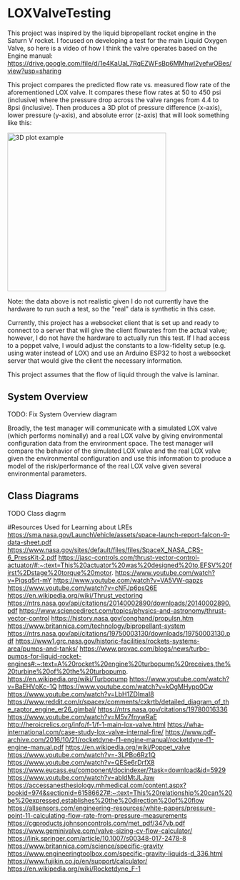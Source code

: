 # LOXValveTesting

This project was inspired by the liquid bipropellant rocket engine in the Saturn V rocket. I focused on developing a test for the main Liquid Oxygen Valve, so here is a video of how I think the valve operates based on the Engine manual:
https://drive.google.com/file/d/1e4KaUaL7RqEZWFsBp6MMhwI2yefwOBes/view?usp=sharing

This project compares the predicted flow rate vs. measured flow rate of the aforementioned LOX valve. It compares these flow rates at 50 to 450 psi (inclusive) where the pressure drop across the valve ranges from 4.4 to 8psi (inclusive). Then produces a 3D plot of pressure difference (x-axis), lower pressure (y-axis), and absolute error (z-axis) that will look something like this:

<img width="355" alt="3D plot example" src="https://user-images.githubusercontent.com/35115515/171088854-00e071b4-8776-48e0-b868-270b5b7756d1.png">

Note: the data above is not realistic given I do not currently have the hardware to run such a test, so the "real" data is synthetic in this case.

Currently, this project has a websocket client that is set up and ready to connect to a server that will give the client flowrates from the actual valve; however, I do not have the hardware to actually run this test. If I had access to a poppet valve, I would adjust the constants to a low-fidelity setup (e.g. using water instead of LOX) and use an Arduino ESP32 to host a websocket server that would give the client the necessary information.

This project assumes that the flow of liquid through the valve is laminar.

## System Overview
TODO: Fix System Overview diagram

Broadly, the test manager will communicate with a simulated LOX valve (which performs nominally) and a real LOX valve by giving environmental configuration data from the environment space. The test manager will compare the behavior of the simulated LOX valve and the real LOX valve given the environmental configuration and use this information to produce a model of the risk/performance of the real LOX valve given several environmental parameters.

## Class Diagrams

TODO Class diagrm


#Resources Used for Learning about LREs
https://sma.nasa.gov/LaunchVehicle/assets/space-launch-report-falcon-9-data-sheet.pdf
https://www.nasa.gov/sites/default/files/files/SpaceX_NASA_CRS-6_PressKit-2.pdf
https://jasc-controls.com/thrust-vector-control-actuator/#:~:text=This%20actuator%20was%20designed%20to,EFSV%20first%2Dstage%20torque%20motor.
https://www.youtube.com/watch?v=Pigsq5rt-mY
https://www.youtube.com/watch?v=VA5VW-qapzs
https://www.youtube.com/watch?v=cNFJp6psQ6E
https://en.wikipedia.org/wiki/Thrust_vectoring
https://ntrs.nasa.gov/api/citations/20140002890/downloads/20140002890.pdf
https://www.sciencedirect.com/topics/physics-and-astronomy/thrust-vector-control
https://history.nasa.gov/conghand/propulsn.htm
https://www.britannica.com/technology/bipropellant-system
https://ntrs.nasa.gov/api/citations/19750003130/downloads/19750003130.pdf
https://www1.grc.nasa.gov/historic-facilities/rockets-systems-area/pumps-and-tanks/
https://www.provac.com/blogs/news/turbo-pumps-for-liquid-rocket-engines#:~:text=A%20rocket%20engine%20turbopump%20receives,the%20turbine%20of%20the%20turbopump.
https://en.wikipedia.org/wiki/Turbopump
https://www.youtube.com/watch?v=BaEHVpKc-1Q
https://www.youtube.com/watch?v=kOgMHypp0Cw
https://www.youtube.com/watch?v=LbH1ZDImaI8
https://www.reddit.com/r/spacex/comments/cxkrtb/detailed_diagram_of_the_raptor_engine_er26_gimbal/
https://ntrs.nasa.gov/citations/19780016336
https://www.youtube.com/watch?v=M5v7fnywRaE
http://heroicrelics.org/info/f-1/f-1-main-lox-valve.html
https://wha-international.com/case-study-lox-valve-internal-fire/
https://www.pdf-archive.com/2016/10/21/rocketdyne-f1-engine-manual/rocketdyne-f1-engine-manual.pdf
https://en.wikipedia.org/wiki/Poppet_valve
https://www.youtube.com/watch?v=-3LPBo6Rz1Q
https://www.youtube.com/watch?v=QESe6rDrfX8
https://www.eucass.eu/component/docindexer/?task=download&id=5929
https://www.youtube.com/watch?v=abldMtJLJaw
https://accessanesthesiology.mhmedical.com/content.aspx?bookid=974&sectionid=61586627#:~:text=This%20relationship%20can%20be%20expressed,establishes%20the%20direction%20of%20flow
https://allsensors.com/engineering-resources/white-papers/pressure-point-11-calculating-flow-rate-from-pressure-measurements
https://cgproducts.johnsoncontrols.com/met_pdf/347vb.pdf
https://www.geminivalve.com/valve-sizing-cv-flow-calculator/
https://link.springer.com/article/10.1007/s00348-017-2478-8
https://www.britannica.com/science/specific-gravity
https://www.engineeringtoolbox.com/specific-gravity-liquids-d_336.html
https://www.fujikin.co.jp/en/support/calculator/
https://en.wikipedia.org/wiki/Rocketdyne_F-1

